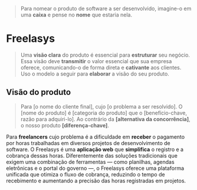 > Para nomear o produto de software a ser desenvolvido, imagine-o em uma **caixa** e pense no **nome** 
> que estaria nela.

# Freelasys

> Uma **visão clara** do produto é essencial para **estruturar** seu negócio. Essa visão deve **transmitir** o valor essencial que sua empresa oferece, comunicando-o de forma direta e **cativante** aos clientes. Uso o modelo a seguir para **elaborar** a visão do seu produto.

## Visão do produto
> Para [o nome do cliente final], cujo [o problema a ser resolvido]. O [nome do produto] é [categoria do produto] que o [benefício-chave, razão para adquiri-lo]. Ao contrário da **[alternativa da concorrência]**, o nosso produto **[diferença-chave]**.

Para **freelancers** cujo problema é a dificuldade em **receber** o pagamento por horas trabalhadas em diversos projetos de desenvolvimento de software. O Freelasys é uma **aplicação web** que **simplifica** o registro e a cobrança dessas horas. Diferentemente das soluções tradicionais que exigem uma combinação de ferramentas — como planilhas, agendas eletrônicas e o portal do governo —, o Freelasys oferece uma plataforma unificada que otimiza o fluxo de cobrança, reduzindo o tempo de recebimento e aumentando a precisão das horas registradas em projetos.

